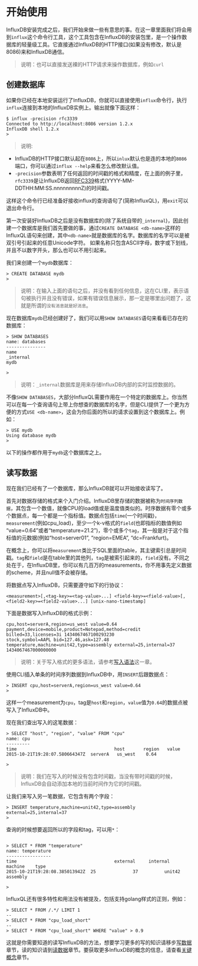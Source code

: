 # 开始使用

InfluxDB安装完成之后，我们开始来做一些有意思的事。在这一章里面我们将会用到`influx`这个命令行工具，这个工具包含在InfluxDB的安装包里，是一个操作数据库的轻量级工具。它直接通过InfluxDB的HTTP接口(如果没有修改，默认是8086)来和InfluxDB通信。

>说明：也可以直接发送裸的HTTP请求来操作数据库，例如`curl`


## 创建数据库
如果你已经在本地安装运行了InfluxDB，你就可以直接使用`influx`命令行，执行`influx`连接到本地的InfluxDB实例上。输出就像下面这样：

```
$ influx -precision rfc3339
Connected to http://localhost:8086 version 1.2.x
InfluxDB shell 1.2.x
>
```

>说明:  
* InfluxDB的HTTP接口默认起在`8086`上，所以`inlux`默认也是连的本地的`8086`端口，你可以通过`influx --help`来看怎么修改默认值。
* `-precision`参数表明了任何返回的时间戳的格式和精度，在上面的例子里，`rfc3339`是让InfluxDB返回[RFC339](https://www.ietf.org/rfc/rfc3339.txt)格式(YYYY-MM-DDTHH:MM:SS.nnnnnnnnnZ)的时间戳。

这样这个命令行已经准备好接收influx的查询语句了(简称InfluxQL)，用`exit`可以退出命令行。

第一次安装好InfluxDB之后是没有数据库的(除了系统自带的`_internal`)，因此创建一个数据库是我们首先要做的事，通过`CREATE DATABASE <db-name>`这样的InfluxQL语句来创建，其中`<db-name>`就是数据库的名字。数据库的名字可以是被双引号引起来的任意Unicode字符。 如果名称只包含ASCII字母，数字或下划线，并且不以数字开头，那么也可以不用引起来。

我们来创建一个`mydb`数据库：

```
> CREATE DATABASE mydb
>
```

>说明：在输入上面的语句之后，并没有看到任何信息，这在CLI里，表示语句被执行并且没有错误，如果有错误信息展示，那一定是哪里出问题了，这就是所谓的`没有消息就是好消息`。

现在数据库`mydb`已经创建好了，我们可以用`SHOW DATABASES`语句来看看已存在的数据库：

```
> SHOW DATABASES
name: databases
---------------
name
_internal
mydb

>
```

>说明：`_internal`数据库是用来存储InfluxDB内部的实时监控数据的。

不像`SHOW DATABASES`，大部分InfluxQL需要作用在一个特定的数据库上。你当然可以在每一个查询语句上带上你想查的数据库的名字，但是CLI提供了一个更为方便的方式`USE <db-name>`，这会为你后面的所以的请求设置到这个数据库上。例如：

```
> USE mydb
Using database mydb
>
```
以下的操作都作用于`mydb`这个数据库之上。

## 读写数据
现在我们已经有了一个数据库，那么InfluxDB就可以开始接收读写了。

首先对数据存储的格式来个入门介绍。InfluxDB里存储的数据被称为`时间序列数据`，其包含一个数值，就像CPU的load值或是温度值类似的。时序数据有零个或多个数据点，每一个都是一个指标值。数据点包括`time`(一个时间戳)，`measurement`(例如cpu_load)，至少一个k-v格式的`field`(也即指标的数值例如 “value=0.64”或者“temperature=21.2”)，零个或多个`tag`，其一般是对于这个指标值的元数据(例如“host=server01”, “region=EMEA”, “dc=Frankfurt)。

在概念上，你可以将`measurement`类比于SQL里面的table，其主键索引总是时间戳。`tag`和`field`是在table里的其他列，`tag`是被索引起来的，`field`没有。不同之处在于，在InfluxDB里，你可以有几百万的measurements，你不用事先定义数据的scheme，并且null值不会被存储。

将数据点写入InfluxDB，只需要遵守如下的行协议：

```
<measurement>[,<tag-key>=<tag-value>...] <field-key>=<field-value>[,<field2-key>=<field2-value>...] [unix-nano-timestamp]
```

下面是数据写入InfluxDB的格式示例：

```
cpu,host=serverA,region=us_west value=0.64
payment,device=mobile,product=Notepad,method=credit billed=33,licenses=3i 1434067467100293230
stock,symbol=AAPL bid=127.46,ask=127.48
temperature,machine=unit42,type=assembly external=25,internal=37 1434067467000000000
```

>说明：关于写入格式的更多语法，请参考[写入语法]()这一章。

使用CLI插入单条的时间序列数据到InfluxDB中，用`INSERT`后跟数据点：

```
> INSERT cpu,host=serverA,region=us_west value=0.64
>
```
这样一个measurement为`cpu`，tag是`host`和`region`，`value`值为`0.64`的数据点被写入了InfluxDB中。

现在我们查出写入的这笔数据：

```
> SELECT "host", "region", "value" FROM "cpu"
name: cpu
---------
time		    	                     host     	region   value
2015-10-21T19:28:07.580664347Z  serverA	  us_west	 0.64

>
```

>说明：我们在写入的时候没有包含时间戳，当没有带时间戳的时候，InfluxDB会自动添加本地的当前时间作为它的时间戳。

让我们来写入另一笔数据，它包含有两个字段：

```
> INSERT temperature,machine=unit42,type=assembly external=25,internal=37
>
```
查询的时候想要返回所以的字段和tag，可以用`*`：

```

> SELECT * FROM "temperature"
name: temperature
-----------------
time		                        	 external	  internal	 machine	type
2015-10-21T19:28:08.385013942Z  25	        	37     		unit42  assembly

>
```

InfluxQL还有很多特性和用法没有被提及，包括支持golang样式的正则，例如：

```
> SELECT * FROM /.*/ LIMIT 1
--
> SELECT * FROM "cpu_load_short"
--
> SELECT * FROM "cpu_load_short" WHERE "value" > 0.9
```

这就是你需要知道的读写InfluxDB的方法，想要学习更多的写的知识请移步[写数据]()章节，读的知识请到[读数据]()章节。要获取更多InfluxDB的概念的信息，请查看[关键概念]()章节。